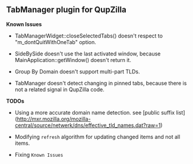 TabManager plugin for QupZilla
-------------------------------------------------
**Known Issues**

* TabManagerWidget::closeSelectedTabs() doesn't respect to "m_dontQuitWithOneTab" option.

* SideBySide doesn't use the last activated window, because MainApplication::getWindow() doesn't return it.

* Group By Domain doesn't support multi-part TLDs.

* TabManager doesn't detect changing in pinned tabs, because there is not a related signal in QupZilla code.

**TODOs**

* Using a more accurate domain name detection. see [public suffix list] (http://mxr.mozilla.org/mozilla-central/source/netwerk/dns/effective_tld_names.dat?raw=1)

* Modifying `refresh` algorithm for updating changed items and not all items.

* Fixing `Known Issues`
